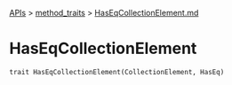 [APIs](../index.md) > [method_traits](./index.md) > [HasEqCollectionElement.md]()

# HasEqCollectionElement

```
trait HasEqCollectionElement(CollectionElement, HasEq)
```
